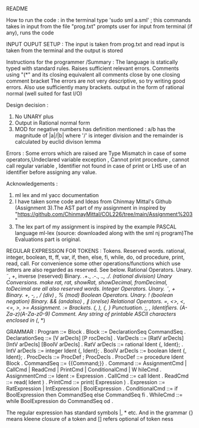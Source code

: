 README

How to run the code :
in the terminal type 'sudo sml a.sml' ; this commands takes in input from the file "prog.txt" prompts user for input from terminal (if any), runs the code

INPUT OUPUT SETUP : 
The input is taken from prog.txt and read input is taken from the terminal and the output is stored

Instructions for the programmer /Summary :
The language is statically typed with standard rules. Raises sufficient relevant errors. Comments using "(*" and its closing equivalent
all comments close by one closing comment bracket
The errors are not very descriptive, so try writing good errors.
Also use sufficiently many brackets.
output in the form of rational normal (well suited for fast I/O)


Design decision :
1. No UNARY plus
2. Output in Rational normal form 
3. MOD for negative numbers has definition mentioned : a/b has the magnitude of |a|/|b| where '/' is integer division and the remainder is calculated by euclid divison lemma

Errors : Some errors which are raised are Type Mismatch in case of some operators,Undeclared variable exception , Cannot print procedure , cannot call regular variable , Identifier not found in case of print or LHS use of an identifier before assigning any value. 

Acknowledgements :
1. ml lex and ml yacc documentation
2. I have taken some code and Ideas from Chinmay Mittal's Github (Assignment 3).The AST part of my assignment in inspired by "https://github.com/ChinmayMittal/COL226/tree/main/Assignment%203"
3. The lex part of my assignment is inspired by the example PASCAL language ml-lex (source: downloaded along with the sml nj program)The Evaluations part is original. 


REGULAR EXPRESSION FOR TOKENS : 
Tokens.
Reserved words. rational, integer, boolean, tt, ff, var, if, then, else, fi, while, do, od procedure, print,
read, call.
For convenience some other operations/functions which use letters are also regarded as reserved. See
below.
Rational Operators.
Unary. ˜, +, inverse (reserved)
Binary. .+., .-., .*., ./. (rational division)
Unary Conversions. make rat, rat, showRat, showDecimal, fromDecimal, toDecimal are all also
reserved words.
Integer Operators.
Unary. ˜, +
Binary. +, -, *, / (div) , % (mod)
Boolean Operators.
Unary. ! (boolean negation)
Binary. && (andalso) , ∥ (orelse)
Relational Operators. =, <>, <, <=, >, >=
Assignment. :=
Brackets. (, ), {, }
Punctuation. ;, ,
Identifiers. (A-Za-z)(A-Za-z0-9)*
Comment. Any string of printable ASCII characters enclosed in (*, *)

GRAMMAR : 
Program ::= Block .
Block ::= DeclarationSeq CommandSeq .
DeclarationSeq ::= [V arDecls] [P rocDecls] .
VarDecls ::= [RatV arDecls] [IntV arDecls] [BoolV arDecls] .
RatV arDecls ::= rational Ident {, Ident}; .
IntV arDecls ::= integer Ident {, Ident}; .
BoolV arDecls ::= boolean Ident {, Ident}; .
ProcDecls ::= ProcDef ; ProcDecls .
ProcDef ::= procedure Ident Block .
CommandSeq ::= {{Command;}} .
Command ::= AssignmentCmd | CallCmd | ReadCmd | PrintCmd |
ConditionalCmd | W hileCmd .
AssignmentCmd ::= Ident := Expression .
CallCmd ::= call Ident .
ReadCmd ::= read( Ident ) .
PrintCmd ::= print( Expression ) .
Expression ::= RatExpression | IntExpression | BoolExpression .
ConditionalCmd ::= if BoolExpression then CommandSeq else CommandSeq fi .
WhileCmd ::= while BoolExpression do CommandSeq od .


The regular expression has standard symbols |, * etc.
And in the grammar {} means kleene closure of a token and [] refers optional of token ness